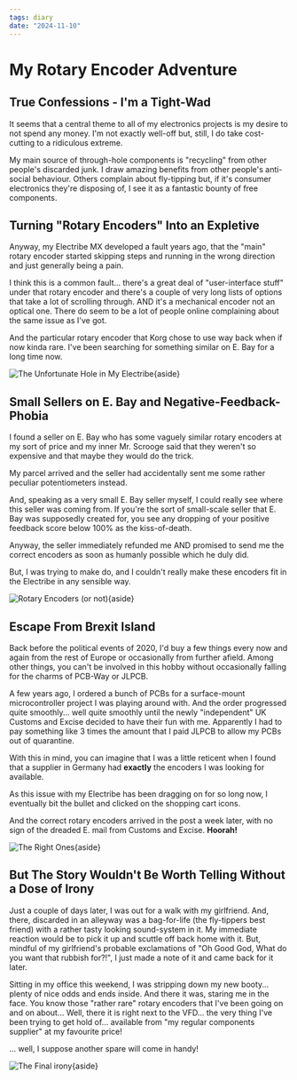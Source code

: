 ```yaml
---
tags: diary
date: "2024-11-10"
---
```

# My Rotary Encoder Adventure

## True Confessions - I'm a Tight-Wad

It seems that a central theme to all of my electronics projects is my desire
to not spend any money. I'm not exactly well-off but, still, I do take
cost-cutting to a ridiculous extreme.

My main source of through-hole components is "recycling" from other people's
discarded junk. I draw amazing benefits from other people's anti-social
behaviour. Others complain about fly-tipping but, if it's consumer electronics
they're disposing of, I see it as a fantastic bounty of free components.

## Turning "Rotary Encoders" Into an Expletive

Anyway, my Electribe MX developed a fault years ago, that the "main" rotary
encoder started skipping steps and running in the wrong direction and just
generally being a pain.

I think this is a common fault... there's a great deal of
"user-interface stuff" under that rotary encoder and there's a couple of very
long lists of options that take a lot of scrolling through. AND it's a
mechanical encoder not an optical one. There do seem to be a lot of people
online complaining about the same issue as I've got.

And the particular rotary encoder that Korg chose to use way back when if now
kinda rare. I've been searching for something similar on E. Bay for a long time
now.

![The Unfortunate Hole in My Electribe](https://i.ibb.co/d2PK5VC/Unfortunate-Hole.jpg){aside}

## Small Sellers on E. Bay and Negative-Feedback-Phobia

I found a seller on E. Bay who has some vaguely similar rotary encoders at my
sort of price and my inner Mr. Scrooge said that they weren't so expensive and
that maybe they would do the trick.

My parcel arrived and the seller had accidentally sent me some rather peculiar
potentiometers instead.

And, speaking as a very small E. Bay seller myself, I could really see where
this seller was coming from. If you're the sort of small-scale seller that
E. Bay was supposedly created for, you see any dropping of your positive
feedback score below 100% as the kiss-of-death.

Anyway, the seller immediately refunded me AND promised to send me the correct
encoders as soon as humanly possible which he duly did.

But, I was trying to make do, and I couldn't really make these encoders fit
in the Electribe in any sensible way.

![Rotary Encoders (or not)](https://i.ibb.co/SRpjdbf/Encoders-and-Not.jpg){aside}

## Escape From Brexit Island

Back before the political events of 2020, I'd buy a few things every now and
again from the rest of Europe or occasionally from further afield. Among other
things, you can't be involved in this hobby without occasionally falling for
the charms of PCB-Way or JLPCB.

A few years ago, I ordered a bunch of PCBs for a surface-mount microcontroller
project I was playing around with. And the order progressed quite smoothly...
well quite smoothly until the newly "independent" UK Customs and Excise
decided to have their fun with me. Apparently I had to pay something like
3 times the amount that I paid JLPCB to allow my PCBs out of quarantine.

With this in mind, you can imagine that I was a little reticent when I found
that a supplier in Germany had **exactly** the encoders I was looking for
available.

As this issue with my Electribe has been dragging on for so long now, I
eventually bit the bullet and clicked on the shopping cart icons.

And the correct rotary encoders arrived in the post a week later, with no
sign of the dreaded E. mail from Customs and Excise. **Hoorah!**

![The Right Ones](https://i.ibb.co/t32RKrz/The-Right-One.jpg){aside}

## But The Story Wouldn't Be Worth Telling Without a Dose of Irony

Just a couple of days later, I was out for a walk with my girlfriend.
And, there, discarded in an alleyway was a bag-for-life (the fly-tippers best
friend) with a rather tasty looking sound-system in it. My immediate reaction
would be to pick it up and scuttle off back home with it. But, mindful of my
girlfriend's probable exclamations of "Oh Good God, What do you want that
rubbish for?!", I just made a note of it and came back for it later.

Sitting in my office this weekend, I was stripping down my new booty... plenty
of nice odds and ends inside. And there it was, staring me in the face.
You know those "rather rare" rotary encoders that I've been going on and on
about... Well, there it is right next to the VFD... the very thing I've been
trying to get hold of... available from "my regular components supplier" at my
favourite price!

... well, I suppose another spare will come in handy!

![The Final irony](https://i.ibb.co/ySN2FMJ/The-Final-Irony.jpg){aside}
